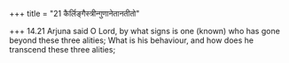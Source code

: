 +++
title = "21 कैर्लिङ्गैस्त्रीन्गुणानेतानतीतो"

+++
14.21 Arjuna said O Lord, by what signs is one (known) who has gone
beyond these three alities; What is his behaviour, and how does he
transcend these three alities;

